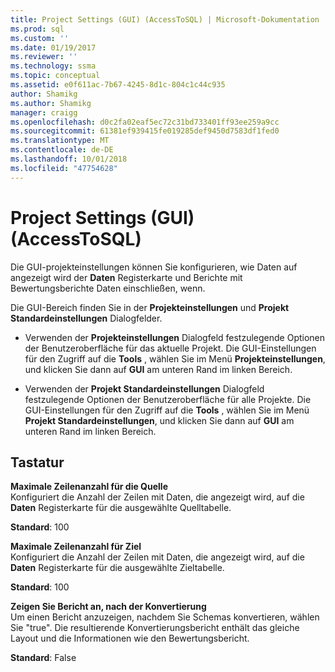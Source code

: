 ```yaml
---
title: Project Settings (GUI) (AccessToSQL) | Microsoft-Dokumentation
ms.prod: sql
ms.custom: ''
ms.date: 01/19/2017
ms.reviewer: ''
ms.technology: ssma
ms.topic: conceptual
ms.assetid: e0f611ac-7b67-4245-8d1c-804c1c44c935
author: Shamikg
ms.author: Shamikg
manager: craigg
ms.openlocfilehash: d0c2fa02eaf5ec72c31bd733401ff93ee259a9cc
ms.sourcegitcommit: 61381ef939415fe019285def9450d7583df1fed0
ms.translationtype: MT
ms.contentlocale: de-DE
ms.lasthandoff: 10/01/2018
ms.locfileid: "47754628"
---
```

# <a name="project-settings-gui-accesstosql"></a>Project Settings (GUI) (AccessToSQL)
Die GUI-projekteinstellungen können Sie konfigurieren, wie Daten auf angezeigt wird der **Daten** Registerkarte und Berichte mit Bewertungsberichte Daten einschließen, wenn.  
  
Die GUI-Bereich finden Sie in der **Projekteinstellungen** und **Projekt Standardeinstellungen** Dialogfelder.  
  
-   Verwenden der **Projekteinstellungen** Dialogfeld festzulegende Optionen der Benutzeroberfläche für das aktuelle Projekt. Die GUI-Einstellungen für den Zugriff auf die **Tools** , wählen Sie im Menü **Projekteinstellungen**, und klicken Sie dann auf **GUI** am unteren Rand im linken Bereich.  
  
-   Verwenden der **Projekt Standardeinstellungen** Dialogfeld festzulegende Optionen der Benutzeroberfläche für alle Projekte. Die GUI-Einstellungen für den Zugriff auf die **Tools** , wählen Sie im Menü **Projekt Standardeinstellungen**, und klicken Sie dann auf **GUI** am unteren Rand im linken Bereich.  
  
## <a name="options"></a>Tastatur  
**Maximale Zeilenanzahl für die Quelle**  
Konfiguriert die Anzahl der Zeilen mit Daten, die angezeigt wird, auf die **Daten** Registerkarte für die ausgewählte Quelltabelle.  
  
**Standard**: 100  
  
**Maximale Zeilenanzahl für Ziel**  
Konfiguriert die Anzahl der Zeilen mit Daten, die angezeigt wird, auf die **Daten** Registerkarte für die ausgewählte Zieltabelle.  
  
**Standard**: 100  
  
**Zeigen Sie Bericht an, nach der Konvertierung**  
Um einen Bericht anzuzeigen, nachdem Sie Schemas konvertieren, wählen Sie "true". Die resultierende Konvertierungsbericht enthält das gleiche Layout und die Informationen wie den Bewertungsbericht.  
  
**Standard**: False  
  
